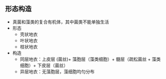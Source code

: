 ## 形态构造
- 真菌和藻类的复合有机体，其中菌类不能单独生活
- 形态
	- 壳状地衣
	- 叶状地衣
	- 枝状地衣
- 构造
	- 同层地衣：上皮层 (菌丝)+ 藻胞层（藻类细胞）+ 髓层（疏松菌丝 + 藻类细胞）+ 下皮层（菌丝）
	- 异层地衣：无藻胞层，藻细胞均匀分布